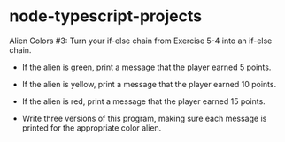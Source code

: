 # node-typescript-projects

Alien Colors #3: Turn your if-else chain from Exercise 5-4 into an if-else chain.

- If the alien is green, print a message that the player earned 5 points.

- If the alien is yellow, print a message that the player earned 10 points.

- If the alien is red, print a message that the player earned 15 points.

- Write three versions of this program, making sure each message is printed for the appropriate color alien.
